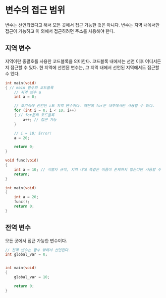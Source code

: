 # 변수의 접근 범위
변수는 선언되었다고 해서 모든 곳에서 접근 가능한 것은 아니다. 변수는 지역 내에서만 접근이 가능하고 이 외에서 접근하려면 주소를 사용해야 한다.
## 지역 변수
지역이란 중괄호를 사용한 코드블록을 의미한다. 코드블록 내에서는 선언 이후 어디서든지 접근할 수 있다.
한 지역에 선언된 변수는, 그 지역 내에서 선언된 지역에서도 접근할 수 있다.

```cpp
int main(void)
{ // main 함수의 코드블록
    // 지역 변수 a
    int a = 0;

    // 초기식에 선언된 i도 지역 변수이다. 때문에 for문 내부에서만 사용할 수 있다.
    for (int i = 0; i < 10; i++)
    { // for문의 코드블록
        a++; // 접근 가능
    }

    // i = 10; Error!
    a = 20;

    return 0;
}
```

```cpp
void func(void)
{
    int a = 10; // 식별자 규칙, 지역 내에 똑같은 이름이 존재하지 않는다면 사용할 수 있다.
    return;
}

int main(void)
{
    int a = 20;
    func();
    return 0;
}
```

## 전역 변수
모든 곳에서 접근 가능한 변수이다.

```cpp
// 전역 변수는 함수 밖에서 선언된다.
int global_var = 0;


int main(void)
{
    global_var = 10;

    return 0;
}
```